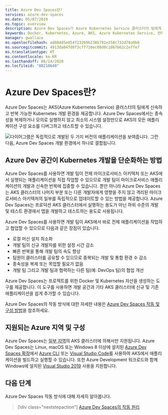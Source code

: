 ```yaml
---
title: Azure Dev Spaces란?
services: azure-dev-spaces
ms.date: 05/07/2019
ms.topic: overview
description: Azure Dev Spaces가 Azure Kubernetes Service 클러스터의 팀에게 신속하고 반복 가능한 Kubernetes 개발 환경을 제공하는 방법을 알아봅니다.
keywords: Docker, Kubernetes, Azure, AKS, Azure Kubernetes Service, 컨테이너, kubectl, k8s
manager: gwallace
ms.openlocfilehash: ad884d5e054f23269b238b791e250c732d70a9b8
ms.sourcegitcommit: 4913da04fd0f3cf7710ec08d0c1867b62c2effe7
ms.translationtype: HT
ms.contentlocale: ko-KR
ms.lasthandoff: 08/14/2020
ms.locfileid: "88210640"
---
```

# <a name="what-is-azure-dev-spaces"></a>Azure Dev Spaces란?

Azure Dev Spaces는 AKS(Azure Kubernetes Service) 클러스터의 팀에게 신속하고 반복 가능한 Kubernetes 개발 환경을 제공합니다. Azure Dev Spaces에서는 종속성을 복제하거나 모의로 실행하지 않고 최소의 시스템 설정만으로 AKS의 모든 애플리케이션 구성 요소를 디버그하고 테스트할 수 있습니다.

![다이어그램은 독립적으로 개발된 두 가지 버전의 애플리케이션을 보여줍니다. 그런 다음, Azure Dev Spaces 개발 환경에서 하나로 결합됩니다.](media/azure-dev-spaces/collaborate-graphic.gif)

## <a name="how-azure-dev-spaces-simplifies-kubernetes-development"></a>Azure Dev 공간이 Kubernetes 개발을 단순화하는 방법

Azure Dev Spaces를 사용하면 개발 팀이 전체 마이크로서비스 아키텍처 또는 AKS에서 실행되는 애플리케이션을 직접 작업할 수 있으므로 개발 팀이 마이크로서비스 애플리케이션의 개발과 신속한 반복에 집중할 수 있습니다. 뿐만 아니라 Azure Dev Spaces는 AKS 클러스터의 나머지 부분 또는 다른 개발자에게 영향을 주지 않고 격리된 마이크로서비스 아키텍처의 일부를 독립적으로 업데이트할 수 있는 방법을 제공합니다. Azure Dev Spaces는 프로덕션 AKS 클러스터에서 실행하는 용도가 아닌 하위 수준의 개발 및 테스트 환경에서 앱을 개발하고 테스트하는 용도로 사용됩니다.

Azure Dev Spaces를 사용하면 개발 팀이 AKS에서 바로 전체 애플리케이션을 작업하고 협업할 수 있으므로 다음과 같은 장점이 있습니다.

* 로컬 머신 설치 최소화
* 개발 팀의 신규 개발자를 위한 설정 시간 감소
* 빠른 반복을 통해 개발 팀의 속도 향상
* 팀원이 클러스터를 공유할 수 있으므로 중복되는 개발 및 통합 환경 수 감소
* 종속성을 복제 또는 목업할 필요가 없음
* 개발 팀 그리고 개발 팀과 협력하는 다른 팀(예: DevOps 팀)의 협업 개선

Azure Dev Spaces는 프로젝트를 위한 Docker 및 Kubernetes 자산을 생성하는 도구를 제공합니다. 이 도구를 사용하면 개발 공간과 기타 AKS 클러스터에 신규 및 기존 애플리케이션을 쉽게 추가할 수 있습니다.

Azure Dev Spaces의 작동 방식에 대한 자세한 내용은 [Azure Dev Spaces 작동 및 구성 방법][how-dev-spaces-works]을 참조하세요.

## <a name="supported-regions-and-configurations"></a>지원되는 Azure 지역 및 구성

Azure Dev Spaces는 [일부 지역][supported-regions]의 AKS 클러스터에 의해서만 지원됩니다. Azure Dev Spaces는 Linux, macOS 또는 Windows 8 이상에 설치된 [Azure Dev Spaces 확장](https://marketplace.visualstudio.com/items?itemName=azuredevspaces.azds)에서 [Azure CLI](/cli/azure/install-azure-cli?view=azure-cli-latest) 또는 [Visual Studio Code](https://code.visualstudio.com/download)를 사용하여 AKS에서 애플리케이션을 빌드하고 실행할 수 있습니다. 또한 Azure Development 워크로드와 함께 Windows에 설치된 [Visual Studio 2019](https://aka.ms/vsdownload?utm_source=mscom&utm_campaign=msdocs) 사용을 지원합니다.

## <a name="next-steps"></a>다음 단계

Azure Dev Spaces 작동 방식에 대해 자세히 알아봅니다.

> [!div class="nextstepaction"]
> [Azure Dev Spaces의 작동 원리](how-dev-spaces-works.md)

[how-dev-spaces-works]: how-dev-spaces-works.md
[supported-regions]: https://azure.microsoft.com/global-infrastructure/services/?products=kubernetes-service
